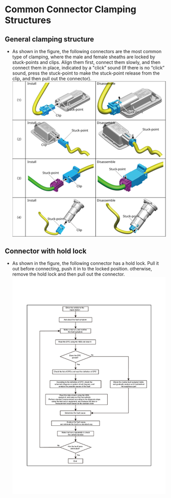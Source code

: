 # Common Connector Clamping Structures
## General clamping structure

* As shown in the figure, the following connectors are the most common type of clamping, where the male and female sheaths are locked by stuck-points and clips. Align them first, connect them slowly, and then connect them in place, indicated by a "click” sound (If there is no “click” sound, press the stuck-point to make the stuck-point release from the clip, and then pull out the connector).
![](images/G049898.svg)

## Connector with hold lock
* As shown in the figure, the following connector has a hold lock. Pull it out before connecting, push it in to the locked position. otherwise, remove the hold lock and then pull out the connector.
![](images/G029837.png)
